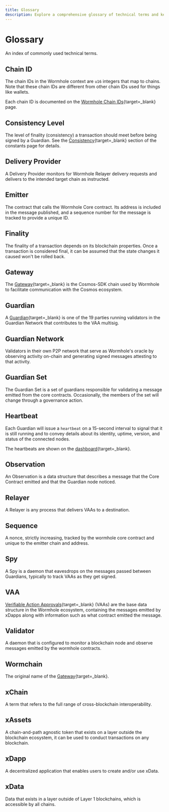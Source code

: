 ```yaml
---
title: Glossary
description: Explore a comprehensive glossary of technical terms and key concepts used in the Wormhole network.
---
```


# Glossary

An index of commonly used technical terms.

## Chain ID
The chain IDs in the Wormhole context are `u16` integers that map to chains. Note that these chain IDs are different from other chain IDs used for things like wallets.

Each chain ID is documented on the [Wormhole Chain IDs](#){target=\_blank} page. 
<!-- link to blockchain platforms page-->

## Consistency Level

The level of finality (consistency) a transaction should meet before being signed by a Guardian. See the [Consistency](#){target=\_blank} section of the constants page for details. <!-- Consistency Levels page -->

## Delivery Provider

A Delivery Provider monitors for Wormhole Relayer delivery requests and delivers to the intended target chain as instructed.

## Emitter

The contract that calls the Wormhole Core contract. Its address is included in the message published, and a sequence number for the message is tracked to provide a unique ID.

## Finality

The finality of a transaction depends on its blockchain properties. Once a transaction is considered final, it can be assumed that the state changes it caused won't be rolled back.

## Gateway

The [Gateway](/learn/messaging/gateway/){target=\_blank} is the Cosmos-SDK chain used by Wormhole to facilitate communication with the Cosmos ecosystem.

## Guardian

A [Guardian](/learn/infrastructure/guardians/){target=\_blank} is one of the 19 parties running validators in the Guardian Network that contributes to the VAA multisig.

## Guardian Network

Validators in their own P2P network that serve as Wormhole's oracle by observing activity on-chain and generating signed messages attesting to that activity.

## Guardian Set
The Guardian Set is a set of guardians responsible for validating a message emitted from the core contracts. Occasionally, the members of the set will change through a governance action.

## Heartbeat

Each Guardian will issue a `heartbeat` on a 15-second interval to signal that it is still running and to convey details about its identity, uptime, version, and status of the connected nodes.

The heartbeats are shown on the [dashboard](https://wormhole-foundation.github.io/wormhole-dashboard/#/?endpoint=Mainnet){target=\_blank}.

## Observation
An Observation is a data structure that describes a message that the Core Contract emitted and that the Guardian node noticed.

## Relayer
A Relayer is any process that delivers VAAs to a destination.

## Sequence
A nonce, strictly increasing, tracked by the wormhole core contract and unique to the emitter chain and address.

## Spy
A Spy is a daemon that eavesdrops on the messages passed between Guardians, typically to track VAAs as they get signed.

## VAA
[Verifiable Action Approvals](/learn/infrastructure/vaas/){target=\_blank} (VAAs) are the base data structure in the Wormhole ecosystem, containing the messages emitted by xDapps along with information such as what contract emitted the message.

## Validator
A daemon that is configured to monitor a blockchain node and observe messages emitted by the wormhole contracts.

## Wormchain
The original name of the [Gateway](/learn/glossary/#gateway){target=\_blank}.

## xChain
A term that refers to the full range of cross-blockchain interoperability.

## xAssets
A chain-and-path agnostic token that exists on a layer outside the blockchain ecosystem, it can be used to conduct transactions on any blockchain.

## xDapp
A decentralized application that enables users to create and/or use xData.

## xData
Data that exists in a layer outside of Layer 1 blockchains, which is accessible by all chains.



